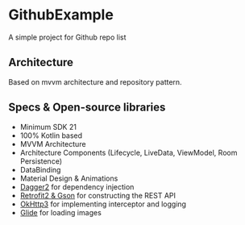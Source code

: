 # GithubExample
A simple project for Github repo list

## Architecture
Based on mvvm architecture and repository pattern.

## Specs & Open-source libraries
- Minimum SDK 21
- 100% Kotlin based
- MVVM Architecture
- Architecture Components (Lifecycle, LiveData, ViewModel, Room Persistence)
- DataBinding
- Material Design & Animations
- [Dagger2](https://github.com/google/dagger) for dependency injection
- [Retrofit2 & Gson](https://github.com/square/retrofit) for constructing the REST API
- [OkHttp3](https://github.com/square/okhttp) for implementing interceptor and logging
- [Glide](https://github.com/bumptech/glide) for loading images
